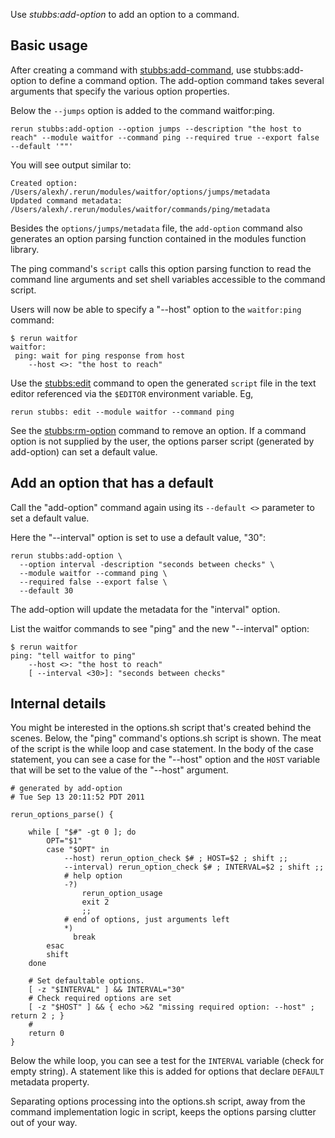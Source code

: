 Use *stubbs:add-option* to add an option to a command.

Basic usage
-----------

After creating a command with 
[stubbs:add-command](../add-command/index.html),
use stubbs:add-option to define a command option. 
The add-option command takes several arguments that specify
the various option properties.

Below the `--jumps` option is added to the command waitfor:ping.

    rerun stubbs:add-option --option jumps --description "the host to reach" --module waitfor --command ping --required true --export false --default '""'

You will see output similar to:

    Created option: /Users/alexh/.rerun/modules/waitfor/options/jumps/metadata
    Updated command metadata:  /Users/alexh/.rerun/modules/waitfor/commands/ping/metadata

Besides the `options/jumps/metadata` file, the `add-option` 
command also generates an option parsing function contained
in the modules function library.

The ping command's `script` calls this option parsing function 
to read the command line arguments and set shell variables
accessible to the command script.

Users will now be able to specify a "--host" option
to the `waitfor:ping` command:

    $ rerun waitfor
    waitfor:
     ping: wait for ping response from host
        --host <>: "the host to reach"

Use the [stubbs:edit](../edit/index.html) command to 
open the generated `script` file in the text 
editor referenced via the `$EDITOR` environment variable. Eg,

    rerun stubbs: edit --module waitfor --command ping 

See the [stubbs:rm-option](../rm-option) command to remove an option.
If a command option is not supplied by the user, 
the options parser script (generated by add-option) can set a default value.

Add an option that has a default
--------------------------------

Call the "add-option" command again using 
its `--default <>` parameter to set a default value.

Here the "--interval" option is set to use a default value, "30":

    rerun stubbs:add-option \
      --option interval -description "seconds between checks" \
      --module waitfor --command ping \
      --required false --export false \
      --default 30

The add-option will update the metadata for the 
"interval" option.

List the waitfor commands to see "ping" and the new 
"--interval" option:

    $ rerun waitfor
    ping: "tell waitfor to ping"
        --host <>: "the host to reach"
        [ --interval <30>]: "seconds between checks"


Internal details
----------------

You might be interested in the options.sh script that's 
created behind the scenes. Below, the "ping" command's 
options.sh script is shown.
The meat of the script is the while loop and case statement. 
In the body of the case statement, you can see a case 
for the "--host" option and the `HOST` variable that will 
be set to the value of the "--host" argument.

    # generated by add-option
    # Tue Sep 13 20:11:52 PDT 2011

    rerun_options_parse() {
     
        while [ "$#" -gt 0 ]; do
            OPT="$1"
            case "$OPT" in
                --host) rerun_option_check $# ; HOST=$2 ; shift ;;
                --interval) rerun_option_check $# ; INTERVAL=$2 ; shift ;;
                # help option
                -?)
                    rerun_option_usage
                    exit 2
                    ;;
                # end of options, just arguments left
                *)
                  break
            esac
            shift
        done
     
        # Set defaultable options.
        [ -z "$INTERVAL" ] && INTERVAL="30"
        # Check required options are set
        [ -z "$HOST" ] && { echo >&2 "missing required option: --host" ; return 2 ; }
        #
        return 0
    }

Below the while loop, you can see a test for the `INTERVAL`
variable (check for empty string). A statement like this 
is added for options that declare `DEFAULT` metadata property.

Separating options processing into the options.sh script, 
away from the command implementation logic in script, 
keeps the options parsing clutter out of your way.

